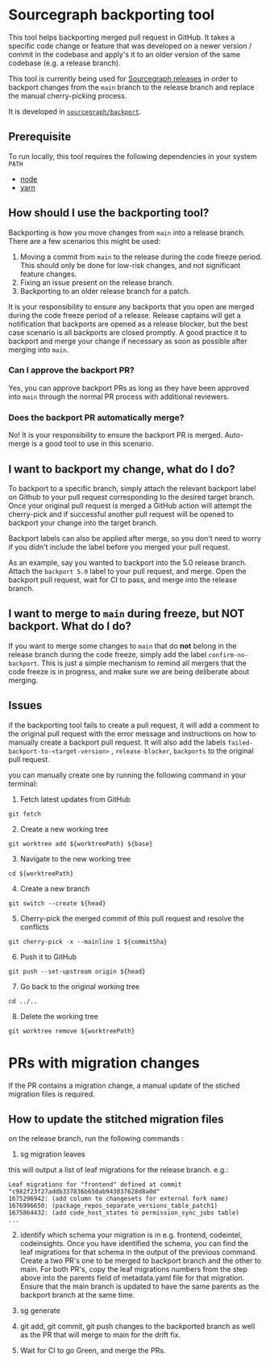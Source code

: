 # Sourcegraph backporting tool

This tool helps backporting merged pull request in GitHub. It takes a specific code change or feature that was developed on a newer version / commit in the codebase and apply's it to an older version of the same codebase (e.g. a release branch).

This tool is currently being used for [Sourcegraph releases](../process/releases/index.md) in order to backport changes from the `main` branch to the release branch and replace the manual cherry-picking process.

It is developed in [`sourcegraph/backport`](https://github.com/sourcegraph/backport).

## Prerequisite

To run locally, this tool requires the following dependencies in your system `PATH`

- [node](https://github.com/nvm-sh/nvm)
- [yarn](https://classic.yarnpkg.com/en/docs/install#mac-stable)

## How should I use the backporting tool?

Backporting is how you move changes from `main` into a release branch. There are a few scenarios this might be used:

1. Moving a commit from `main` to the release during the code freeze period. This should only be done for low-risk changes, and not significant feature changes.
2. Fixing an issue present on the release branch.
3. Backporting to an older release branch for a patch.

It is your responsibility to ensure any backports that you open are merged during the code freeze period of a release. Release captains will get a notification that backports are opened as a release blocker, but the best case scenario is all backports are closed promptly. A good practice it to backport and merge your change if necessary as soon as possible after merging into `main`.

### Can I approve the backport PR?

Yes, you can approve backport PRs as long as they have been approved into `main` through the normal PR process with additional reviewers.

### Does the backport PR automatically merge?

No! It is your responsibility to ensure the backport PR is merged. Auto-merge is a good tool to use in this scenario.

## I want to backport my change, what do I do?

To backport to a specific branch, simply attach the relevant backport label on Github to your pull request corresponding to the desired target branch. Once your original pull request is merged a GitHub action will attempt the cherry-pick and if successful another pull request will be opened to backport your change into the target branch.

Backport labels can also be applied after merge, so you don't need to worry if you didn't include the label before you merged your pull request.

As an example, say you wanted to backport into the 5.0 release branch. Attach the `backport 5.0` label to your pull request, and merge. Open the backport pull request, wait for CI to pass, and merge into the release branch.

## I want to merge to `main` during freeze, but NOT backport. What do I do?

If you want to merge some changes to `main` that do **not** belong in the release branch during the code freeze, simply add the label `confirm-no-backport`. This is just a simple mechanism to remind all mergers that the code freeze is in progress, and make sure we are being deliberate about merging.

## Issues

if the backporting tool fails to create a pull request, it will add a comment to the original pull request with the error message and instructions on how to manually create a backport pull request.
It will also add the labels `failed-backport-to-<target-version>` , `release-blocker`, `backports` to the original pull request.

you can manually create one by running the following command in your terminal:

1. Fetch latest updates from GitHub

`git fetch`

2. Create a new working tree

`git worktree add ${worktreePath} ${base}`

3. Navigate to the new working tree

`cd ${worktreePath}`

4. Create a new branch

`git switch --create ${head}`

5. Cherry-pick the merged commit of this pull request and resolve the conflicts

`git cherry-pick -x --mainline 1 ${commitSha}`

6. Push it to GitHub

`git push --set-upstream origin ${head}`

7. Go back to the original working tree

`cd ../..`

8. Delete the working tree

`git worktree remove ${worktreePath}`

# PRs with migration changes

If the PR contains a migration change, a manual update of the stiched migration files is required.

## How to update the stitched migration files

on the release branch, run the following commands :

1. sg migration leaves <latest-commit-release-branch>

this will output a list of leaf migrations for the release branch. e.g.:

```
Leaf migrations for "frontend" defined at commit "c982f23f27addb337836b650ab943037628d8a0d"
1675296942: (add column to changesets for external fork name)
1676996650: (package_repos_separate_versions_table_patch1)
1675864432: (add code_host_states to permission_sync_jobs table)
...
```

2.  identify which schema your migration is in e.g. frontend, codeintel, codeinsights. Once you have identified the schema, you can find the leaf migrations for that schema in the output of the previous command. Create a two PR's one to be merged to backport branch and the other to main. For both PR's, copy the leaf migrations numbers from the step above into the parents field of metadata.yaml file for that migration. Ensure that the main branch is updated to have the same parents as the backport branch at the same time.

3.  sg generate

4.  git add, git commit, git push changes to the backported branch as well as the PR that will merge to main for the drift fix.

5.  Wait for CI to go Green, and merge the PRs.
